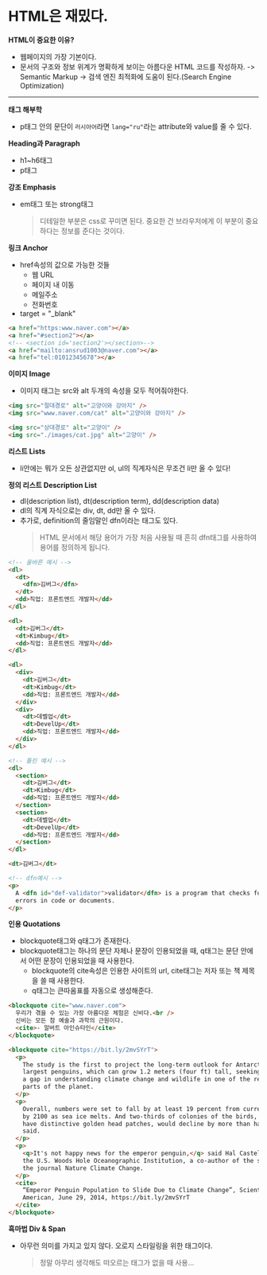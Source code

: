 # HTML은 재밌다.

**HTML이 중요한 이유?**

- 웹페이지의 가장 기본이다.
- 문서의 구조와 정보 위계가 명확하게 보이는 아름다운 HTML 코드를 작성하자. -> Semantic Markup -> 검색 엔진 최적화에 도움이 된다.(Search Engine Optimization)

---

**태그 해부학**

- p태그 안의 문단이 `러시아어`라면 `lang="ru"`라는 attribute와 value를 줄 수 있다.

**Heading과 Paragraph**

- h1~h6태그
- p태그

**강조 Emphasis**

- em태그 또는 strong태그
  > 디테일한 부분은 css로 꾸미면 된다. 중요한 건 브라우저에게 이 부분이 중요하다는 정보를 준다는 것이다.

**링크 Anchor**

- href속성의 값으로 가능한 것들
  - 웹 URL
  - 페이지 내 이동
  - 메일주소
  - 전화번호
- target = "\_blank"

```html
<a href="https:www.naver.com"></a>
<a href="#section2"></a>
<!-- <section id='section2'></section>-->
<a href="mailto:ansrud1003@naver.com"></a>
<a href="tel:01012345678"></a>
```

**이미지 Image**

- 이미지 태그는 src와 alt 두개의 속성을 모두 적어줘야한다.

```html
<img src="절대경로" alt="고양이와 강아지" />
<img src="www.naver.com/cat" alt="고양이와 강아지" />

<img src="상대경로" alt="고양이" />
<img src="./images/cat.jpg" alt="고양이" />
```

**리스트 Lists**

- li안에는 뭐가 오든 상관없지만 ol, ul의 직계자식은 무조건 li만 올 수 있다!

**정의 리스트 Description List**

- dl(description list), dt(description term), dd(description data)
- dl의 직계 자식으로는 div, dt, dd만 올 수 있다.
- 추가로, definition의 줄임말인 dfn이라는 태그도 있다.
  > HTML 문서에서 해당 용어가 가장 처음 사용될 때 흔히 dfn태그를 사용하여 용어를 정의하게 됩니다.

```html
<!-- 올바른 예시 -->
<dl>
  <dt>
    <dfn>김버그</dfn>
  </dt>
  <dd>직업: 프론트엔드 개발자</dd>
</dl>

<dl>
  <dt>김버그</dt>
  <dt>Kimbug</dt>
  <dd>직업: 프론트엔드 개발자</dd>
</dl>

<dl>
  <div>
    <dt>김버그</dt>
    <dt>Kimbug</dt>
    <dd>직업: 프론트엔드 개발자</dd>
  </div>
  <div>
    <dt>데벨업</dt>
    <dt>DevelUp</dt>
    <dd>직업: 프론트엔드 개발자</dd>
  </div>
</dl>

<!-- 틀린 예시 -->
<dl>
  <section>
    <dt>김버그</dt>
    <dt>Kimbug</dt>
    <dd>직업: 프론트엔드 개발자</dd>
  </section>
  <section>
    <dt>데벨업</dt>
    <dt>DevelUp</dt>
    <dd>직업: 프론트엔드 개발자</dd>
  </section>
</dl>

<dt>김버그</dt>

<!-- dfn예시 -->
<p>
  A <dfn id="def-validator">validator</dfn> is a program that checks for syntax
  errors in code or documents.
</p>
```

**인용 Quotations**

- blockquote태그와 q태그가 존재한다.
- blockquote태그는 하나의 문단 자체나 문장이 인용되었을 때, q태그는 문단 안에서 어떤 문장이 인용되었을 때 사용한다.
  - blockquote의 cite속성은 인용한 사이트의 url, cite태그는 저자 또는 책 제목을 쓸 때 사용한다.
  - q태그는 큰따옴표를 자동으로 생성해준다.

```html
<blockquote cite="www.naver.com">
  우리가 겪을 수 있는 가장 아름다운 체험은 신비다.<br />
  신비는 모든 참 예술과 과학의 근원이다.
  <cite>- 알버트 아인슈타인</cite>
</blockquote>

<blockquote cite="https://bit.ly/2mvSYrT">
  <p>
    The study is the first to project the long-term outlook for Antarctica's
    largest penguins, which can grow 1.2 meters (four ft) tall, seeking to fill
    a gap in understanding climate change and wildlife in one of the remotest
    parts of the planet.
  </p>
  <p>
    Overall, numbers were set to fall by at least 19 percent from current levels
    by 2100 as sea ice melts. And two-thirds of colonies of the birds, which
    have distinctive golden head patches, would decline by more than half, it
    said.
  </p>
  <p>
    <q>It's not happy news for the emperor penguin,</q> said Hal Castellan of
    the U.S. Woods Hole Oceanographic Institution, a co-author of the study in
    the journal Nature Climate Change.
  </p>
  <cite>
    “Emperor Penguin Population to Slide Due to Climate Change”, Scientific
    American, June 29, 2014, https://bit.ly/2mvSYrT
  </cite>
</blockquote>
```

**흑마법 Div & Span**

- 아무런 의미를 가지고 있지 않다. 오로지 스타일링을 위한 태그이다.
  > 정말 아무리 생각해도 떠오르는 태그가 없을 때 사용...
